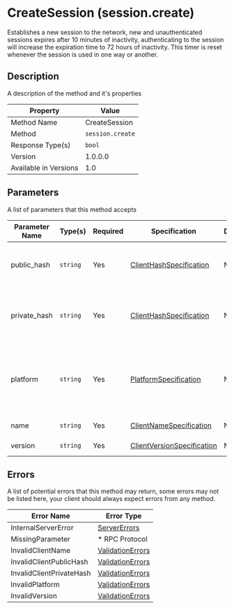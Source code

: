 # CreateSession (session.create)

Establishes a new session to the network, new and unauthenticated sessions
expires after 10 minutes of inactivity, authenticating to the session
will increase the expiration time to 72 hours of inactivity. This timer
is reset whenever the session is used in one way or another.


## Description

A description of the method and it's properties

| Property              | Value            |
|-----------------------|------------------|
| Method Name           | CreateSession    |
| Method                | `session.create` |
| Response Type(s)      | `bool`           |
| Version               | 1.0.0.0          |
| Available in Versions | 1.0              |


## Parameters

A list of parameters that this method accepts

| Parameter Name | Type(s)  | Required | Specification                                                                    | Deprecated | Versions | Description                                                             |
|----------------|----------|----------|----------------------------------------------------------------------------------|------------|----------|-------------------------------------------------------------------------|
| public_hash    | `string` | Yes      | [ClientHashSpecification](../../Specifications/ClientHashSpecification.md)       | No         | 1.0      | The Public Hash of the client that's establishing the session           |
| private_hash   | `string` | Yes      | [ClientHashSpecification](../../Specifications/ClientHashSpecification.md)       | No         | 1.0      | The Private Hash of the client used when establishing the session       |
| platform       | `string` | Yes      | [PlatformSpecification](../../Specifications/PlatformSpecification.md)           | No         | 1.0      | The platform that the client is running on, eg; Linux, Windows, Android |
| name           | `string` | Yes      | [ClientNameSpecification](../../Specifications/ClientNameSpecification.md)       | No         | 1.0      | The name of the client                                                  |
| version        | `string` | Yes      | [ClientVersionSpecification](../../Specifications/ClientVersionSpecification.md) | No         | 1.0      | The version of the client                                               |

## Errors

A list of potential errors that this method may return, some errors
may not be listed here, your client should always expect errors from
any method.

| Error Name               | Error Type                                           |
|--------------------------|------------------------------------------------------|
| InternalServerError      | [ServerErrors](../../Errors/ServerErrors.md)         |
| MissingParameter         | * RPC Protocol                                       |
| InvalidClientName        | [ValidationErrors](../../Errors/ValidationErrors.md) |
| InvalidClientPublicHash  | [ValidationErrors](../../Errors/ValidationErrors.md) |
| InvalidClientPrivateHash | [ValidationErrors](../../Errors/ValidationErrors.md) |
| InvalidPlatform          | [ValidationErrors](../../Errors/ValidationErrors.md) |
| InvalidVersion           | [ValidationErrors](../../Errors/ValidationErrors.md) |